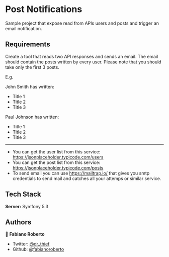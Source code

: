 
# Post Notifications

Sample project that expose read from APIs users and posts and trigger an email notification.


## Requirements

Create a tool that reads two API responses and sends an email.
The email should contain the posts written by every user. Please note that you should take only the first 3 posts.

E.g.

John Smith has written:
- Title 1
- Title 2
- Title 3

Paul Johnson has written:
- Title 1
- Title 2
- Title 3

--- 
- You can get the user list from this service: https://jsonplaceholder.typicode.com/users
- You can get the post list from this service: https://jsonplaceholder.typicode.com/posts
- To send email you can use https://mailtrap.io/ that gives you smtp credentials to send mail and catches all your attemps or similar service.


## Tech Stack

**Server:** Symfony 5.3

## Authors

👤 **Fabiano Roberto**

* Twitter: [@dr_thief](https://twitter.com/dr_thief)
* Github: [@fabianoroberto](https://github.com/fabianoroberto)

  